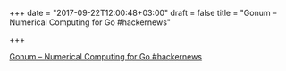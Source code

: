 +++
date = "2017-09-22T12:00:48+03:00"
draft = false
title = "Gonum – Numerical Computing for Go  #hackernews"

+++

<p><a href="http://www.gonum.org/post/introtogonum/">Gonum – Numerical Computing for Go  #hackernews</a></p>
